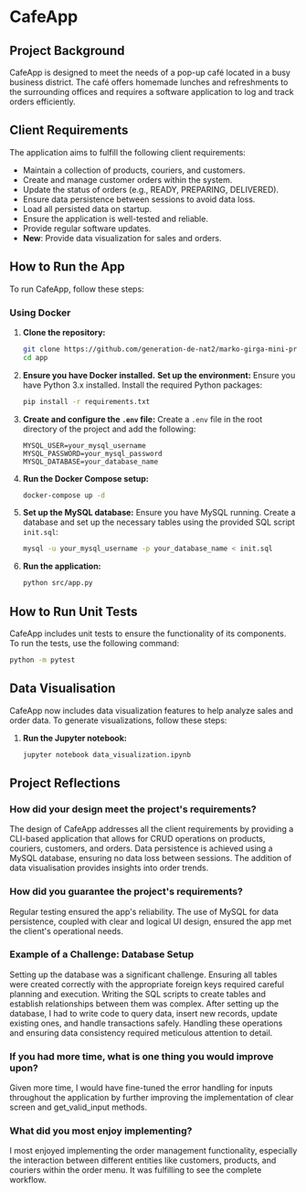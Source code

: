 # CafeApp

## Project Background

CafeApp is designed to meet the needs of a pop-up café located in a busy business district. The café offers homemade lunches and refreshments to the surrounding offices and requires a software application to log and track orders efficiently.

## Client Requirements

The application aims to fulfill the following client requirements:
- Maintain a collection of products, couriers, and customers.
- Create and manage customer orders within the system.
- Update the status of orders (e.g., READY, PREPARING, DELIVERED).
- Ensure data persistence between sessions to avoid data loss.
- Load all persisted data on startup.
- Ensure the application is well-tested and reliable.
- Provide regular software updates.
- **New**: Provide data visualization for sales and orders.

## How to Run the App

To run CafeApp, follow these steps:

### Using Docker

1. **Clone the repository:**
   ```sh
   git clone https://github.com/generation-de-nat2/marko-girga-mini-project.git
   cd app
   ```

2. **Ensure you have Docker installed.**
   **Set up the environment:**
   Ensure you have Python 3.x installed. Install the required Python packages:
   ```sh
   pip install -r requirements.txt
   ```

3. **Create and configure the `.env` file:**
   Create a `.env` file in the root directory of the project and add the following:
   ```env
   MYSQL_USER=your_mysql_username
   MYSQL_PASSWORD=your_mysql_password
   MYSQL_DATABASE=your_database_name
   ```

4. **Run the Docker Compose setup:**
   ```sh
   docker-compose up -d
   ```

5. **Set up the MySQL database:**
   Ensure you have MySQL running. Create a database and set up the necessary tables using the provided SQL script `init.sql`:
   ```sh
   mysql -u your_mysql_username -p your_database_name < init.sql
   ```

6. **Run the application:**
   ```sh
   python src/app.py
   ```

## How to Run Unit Tests

CafeApp includes unit tests to ensure the functionality of its components. To run the tests, use the following command:
```sh
python -m pytest
```

## Data Visualisation

CafeApp now includes data visualization features to help analyze sales and order data. To generate visualizations, follow these steps:

1. **Run the Jupyter notebook:**
   ```sh
   jupyter notebook data_visualization.ipynb
   ```

## Project Reflections

### How did your design meet the project's requirements?
The design of CafeApp addresses all the client requirements by providing a CLI-based application that allows for CRUD operations on products, couriers, customers, and orders. Data persistence is achieved using a MySQL database, ensuring no data loss between sessions. The addition of data visualisation provides insights into order trends.

### How did you guarantee the project's requirements?
Regular testing ensured the app's reliability. The use of MySQL for data persistence, coupled with clear and logical UI design, ensured the app met the client's operational needs.

### Example of a Challenge: Database Setup
Setting up the database was a significant challenge. Ensuring all tables were created correctly with the appropriate foreign keys required careful planning and execution. Writing the SQL scripts to create tables and establish relationships between them was complex. After setting up the database, I had to write code to query data, insert new records, update existing ones, and handle transactions safely. Handling these operations and ensuring data consistency required meticulous attention to detail.

### If you had more time, what is one thing you would improve upon?
Given more time, I would have fine-tuned the error handling for inputs throughout the application by further improving the implementation of clear screen and get_valid_input methods.

### What did you most enjoy implementing?
I most enjoyed implementing the order management functionality, especially the interaction between different entities like customers, products, and couriers within the order menu. It was fulfilling to see the complete workflow.
